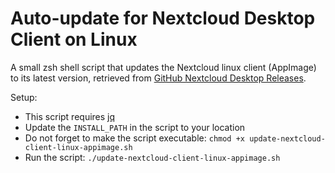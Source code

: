 # Auto-update for Nextcloud Desktop Client on Linux

A small zsh shell script that updates the Nextcloud linux client (AppImage) to its latest version, retrieved from [GitHub Nextcloud Desktop Releases](https://github.com/nextcloud/desktop/releases).

Setup:
- This script requires [jq](https://stedolan.github.io/jq/)
- Update the `INSTALL_PATH` in the script to your location
- Do not forget to make the script executable: `chmod +x update-nextcloud-client-linux-appimage.sh`
- Run the script: `./update-nextcloud-client-linux-appimage.sh`
